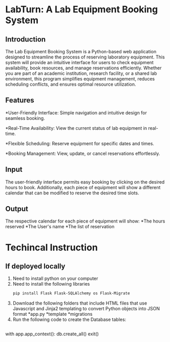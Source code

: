 # LabTurn: A Lab Equipment Booking System
## Introduction
The Lab Equipment Booking System is a Python-based web application designed to streamline the process of reserving laboratory equipment. This system will provide an intuitive interface for users to check equipment availability, book resources, and manage reservations efficiently. Whether you are part of an academic institution, research facility, or a shared lab environment, this program simplifies equipment management, reduces scheduling conflicts, and ensures optimal resource utilization.

## Features
*User-Friendly Interface: Simple navigation and intuitive design for seamless booking.

*Real-Time Availability: View the current status of lab equipment in real-time.

*Flexible Scheduling: Reserve equipment for specific dates and times.

*Booking Management: View, update, or cancel reservations effortlessly.

## Input
The user-friendly interface permits easy booking by clicking on the desired hours to book. Additionally, each piece of equipment will show a different calendar that can be modified to reserve the desired time slots.

## Output
The respective calendar for each piece of equipment will show:
*The hours reserved
*The User's name
*The list of reservation

# Techincal Instruction
## If deployed locally
1. Need to install python on your computer
2. Need to install the following libraries
    ```bash
   pip install Flask Flask-SQLAlchemy os Flask-Migrate
   ```
3. Download the following folders that include HTML files that use Javascript and Jinja2 templating to convert Python objects into JSON format
   *app.py
   *template
   *migrations
4. Run the following code to create the Database tables:
   ```bash from app import db, app
with app.app_context():
    db.create_all()
exit()
```

   
